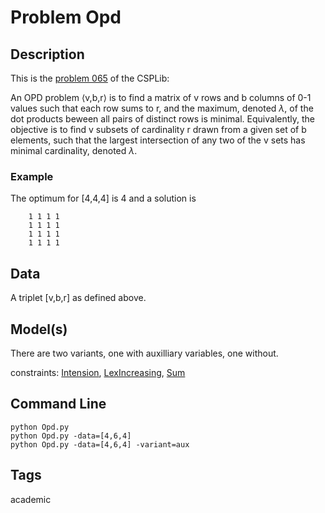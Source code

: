 # Problem Opd
## Description
This is the [problem 065](https://www.csplib.org/Problems/prob065/) of the CSPLib:

An OPD problem ⟨v,b,r⟩ is to find a matrix of v rows and b columns of 0-1 values such that each row sums to r,
and the maximum, denoted $\lambda$, of the dot products beween all pairs of distinct rows is minimal.
Equivalently, the objective is to find v subsets of cardinality r drawn from a given set of b elements,
such that the largest intersection of any two of the v sets has minimal cardinality, denoted $\lambda$.

### Example
The optimum for \[4,4,4] is 4 and a solution is

```
    1 1 1 1
    1 1 1 1
    1 1 1 1
    1 1 1 1
```


## Data
A triplet \[v,b,r] as defined above.

## Model(s)


There are two variants, one with auxilliary variables, one without.

  constraints: [Intension](http://pycsp.org/documentation/constraints/Intension), [LexIncreasing](http://pycsp.org/documentation/constraints/LexIncreasing), [Sum](http://pycsp.org/documentation/constraints/Sum)


## Command Line

```
python Opd.py
python Opd.py -data=[4,6,4]
python Opd.py -data=[4,6,4] -variant=aux
```

## Tags
 academic
